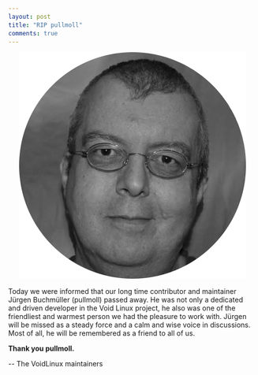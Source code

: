 ```yaml
---
layout: post
title: "RIP pullmoll"
comments: true
---
```


<center>
	<img src="assets/img/pullmoll.png">
</center>

Today we were informed that our long time contributor and maintainer Jürgen Buchmüller (pullmoll) passed away.
He was not only a dedicated and driven developer in the Void Linux project, he also was one of the friendliest and warmest person we had the pleasure to work with. Jürgen will be missed as a steady force and a calm and wise voice in discussions. Most of all, he will be remembered as a friend to all of us.

**Thank you pullmoll.**

-- The VoidLinux maintainers
